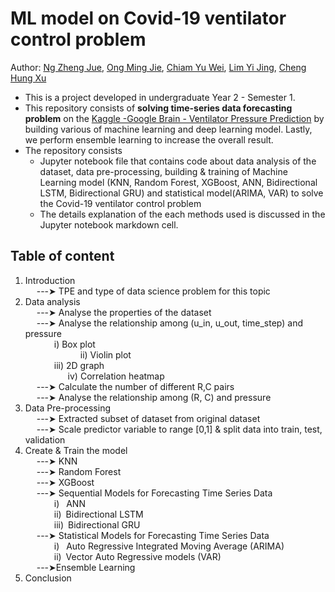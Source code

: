 # ML model on Covid-19 ventilator control problem
Author: [Ng Zheng Jue](https://github.com/xinjue37), [Ong Ming Jie](https://github.com/ethanong98), [Chiam Yu Wei](https://github.com/yuwei0410), [Lim Yi Jing](https://github.com/yijing0612), [Cheng Hung Xu](https://github.com/hxDying)

* This is a project developed in undergraduate Year 2 - Semester 1.
* This repository consists of **solving time-series data forecasting problem** on the [Kaggle -Google Brain - Ventilator Pressure Prediction](https://www.kaggle.com/competitions/ventilator-pressure-prediction/data) by building various of machine learning and deep learning model. Lastly, we perform ensemble learning to increase the overall result.
* The repository consists
  - Jupyter notebook file that contains code about data analysis of the dataset, data pre-processing, building & training of Machine Learning model (KNN, Random Forest, XGBoost, ANN, Bidirectional LSTM, Bidirectional GRU) and statistical model(ARIMA, VAR) to solve the Covid-19 ventilator control problem
  - The details explanation of the each methods used is discussed in the Jupyter notebook markdown cell.
 
## Table of content
1. Introduction <br>
  ---➤ TPE and type of data science problem for this topic <br>
2. Data analysis <br>
  ---➤ Analyse the properties of the dataset <br>
  ---➤ Analyse the relationship among (u_in, u_out, time_step) and pressure <br>
    i) Box plot<br>       ii) Violin plot<br>
    iii) 2D graph<br>         iv) Correlation heatmap<br>
  ---➤ Calculate the number of different R,C pairs <br>
  ---➤ Analyse the relationship among (R, C) and pressure <br>
3. Data Pre-processing <br>
  ---➤ Extracted subset of dataset from original dataset <br>
  ---➤ Scale predictor variable to range [0,1] & split data into train, test, validation <br>
4. Create & Train the model <br>
  ---➤ KNN<br>
  ---➤ Random Forest<br>
  ---➤ XGBoost<br>
  ---➤ Sequential Models for Forecasting Time Series Data<br>
    i)  ANN <br>
    ii) Bidirectional LSTM <br>
    iii) Bidirectional GRU <br>
  ---➤ Statistical Models for Forecasting Time Series Data<br>
    i)  Auto Regressive Integrated Moving Average (ARIMA) <br>
    ii) Vector Auto Regressive models (VAR) <br>
  ---➤Ensemble Learning<br>
5. Conclusion 
